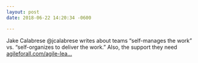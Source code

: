 ```yaml
---
layout: post
date: 2018-06-22 14:20:34 -0600

---
```

Jake Calabrese @jcalabrese writes about teams “self-manages the work” vs. “self-organizes to deliver the work.” Also, the support they need
[agileforall.com/agile-lea...](https://agileforall.com/agile-leadership-myth-2-self-organizing-teams-dont-need-any-help/)
